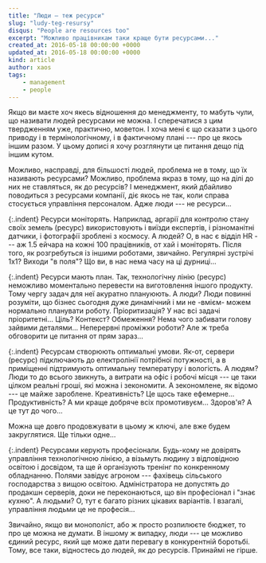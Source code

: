 ```yaml
---
title: "Люди — теж ресурси"
slug: "ludy-teg-resursy"
disqus: "People are resources too"
excerpt: "Можливо працівникам таки краще бути ресурсами..."
created_at: 2016-05-18 00:00:00 +0000
updated_at: 2016-05-18 00:00:00 +0000
kind: article
author: xaos
tags:
    - management
    - people
---
```


Якщо ви маєте хоч якесь відношення до менеджменту, то мабуть чули, що називати людей ресурсами не можна.  І сперечатися з цим твердженням уже, практично, моветон.  І хоча мені є що сказати з цього приводу і в термінологічному, і в фактичному плані --- про це якось іншим разом.  У цьому дописі я хочу розглянути це питання дещо під іншим кутом. 
 
Можливо, насправді, для більшості людей, проблема не в тому, що їх називають ресурсами?  Можливо, проблема якраз в тому, що на ділі до них не ставляться, як до ресурсів?  І менеджмент, який дбайливо поводиться з ресурсами компанії, діє якось не так, коли справа стосується управління персоналом.  Адже люди --- не ресурси...

{:.indent}
Ресурси моніторять.  Наприклад, аргарії для контролю стану своїх земель (ресурс) використовують і виїзди експертів, і різноманітні датчики, і фотографії зроблені з космосу.  А людей?  О, в нас є відділ HR --- аж 1.5 ейчара на кожні 100 працівників, от хай і моніторять.  Після того, як розгребуться із іншими роботами, звичайно.  Регулярні зустрічі 1х1? Виходи "в поля"?  Що ви, в нас нема часу на ці дурниці...

{:.indent}
Ресурси мають план.  Так, технологічну лінію (ресурс) неможливо моментально перевести на виготовлення іншого продукту.  Тому чергу задач для неї акуратно плануюють.  А люди?  Люди повинні розуміти, що бізнес сьогодня дуже динамічний і ми не -вмієм- можем нормально планувати роботу.  Пріоритизація?  У нас всі задачі пріоритетні...  Ціль? Контекст? Обмеження?  Нема чого забивати голову зайвими деталями...  Неперервні проміжки роботи?  Але ж треба обговорити це питання от прям зараз...

{:.indent}
Ресурсам створюють оптимальні умови.  Як-от, сервери (ресурс) підключають до електролінії потрібної потужності, а в приміщенні підтримують оптимальну температуру і вологість.  А людям?  Люди то до всього звикнуть, а витрати на офіс і робочі місця --- це таки цілком реальні гроші, які можна і зекономити.  А зекономлене, як відомо --- це майже зароблене.  Креативність?  Це щось таке ефемерне... Продуктивність?  А ми краще добряче всіх промотивуєм...  Здоров'я?  А це тут до чого...

Можна ще довго продовжувати в цьому ж ключі, але вже будем закруглятися.  Ще тільки одне...

{:.indent}
Ресурсами керують професіонали.  Будь-кому не довірять управління технологічною лінією, а візьмуть людину з відповідною освітою і досвідом, та ще й організують тренінг по конкренному обладнанню.  Полями завідує агроном --- фахівець сільського господарства з вищою освітою.  Адміністратора не допустять до продакшн серверів, доки не переконаються, що він професіонал і "знає кухню".  А людьми?  О, тут є багато різних цікавих варіантів.  І взагалі, управління людьми це не професія...

Звичайно, якщо ви монополіст, або ж просто розпилюєте бюджет, то про це можна не думати.  В іншому ж випадку, люди --- це можливо єдиний ресурс, який ще може дати перевагу в конкурентній боротьбі.  Тому, все таки, відностесь до людей, як до ресурсів.  Принаймі не гірше.
